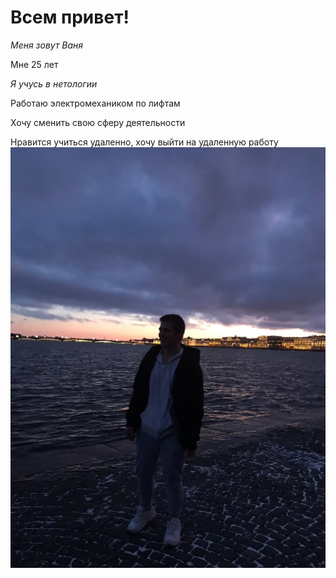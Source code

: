 # Всем привет!

_Меня зовут Ваня_

Мне 25 лет

*Я учусь в нетологии*

Работаю электромехаником по лифтам

Хочу сменить свою сферу деятельности

Нравится учиться удаленно, хочу выйти на удаленную работу
![Моё фото](a-ewL6eBCaE.jpg)
